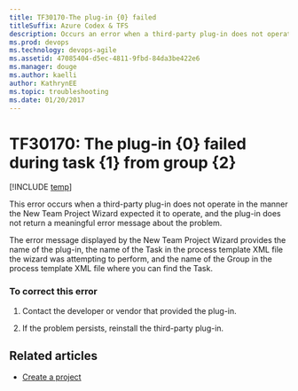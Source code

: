 ```yaml
---
title: TF30170-The plug-in {0} failed titleSuffix: Azure Codex & TFS
description: Occurs an error when a third-party plug-in does not operate in the manner the New Team Project Wizard expected it to operate.
ms.prod: devops
ms.technology: devops-agile
ms.assetid: 47085404-d5ec-4811-9fbd-84da3be422e6
ms.manager: douge
ms.author: kaelliauthor: KathrynEE
ms.topic: troubleshooting
ms.date: 01/20/2017
---
```


# TF30170: The plug-in {0} failed during task {1} from group {2}

[!INCLUDE [temp](../../../_shared/dev15-version-header.md)]

This error occurs when a third-party plug-in does not operate in the manner the New Team Project Wizard expected it to operate, and the plug-in does not return a meaningful error message about the problem.  
  
 The error message displayed by the New Team Project Wizard provides the name of the plug-in, the name of the Task in the process template XML file the wizard was attempting to perform, and the name of the Group in the process template XML file where you can find the Task.  
  
### To correct this error  
  
1.  Contact the developer or vendor that provided the plug-in.  
  
2.  If the problem persists, reinstall the third-party plug-in.  
  
## Related articles 
- [Create a project](../../../../accounts/create-team-project.md)